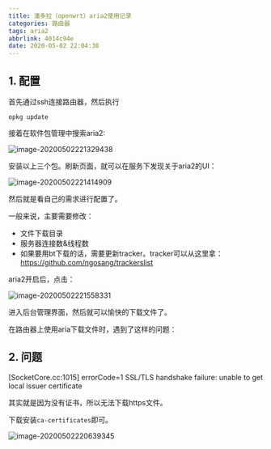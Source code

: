 ```yaml
---
title: 潘多拉（openwrt）aria2使用记录
categories: 路由器
tags: aria2
abbrlink: 4014c94e
date: 2020-05-02 22:04:30
---
```


## 1. 配置

首先通过ssh连接路由器，然后执行

```shell
opkg update
```

接着在软件包管理中搜索aria2:

![image-20200502221329438](https://cdn.jsdelivr.net/gh/ravenxrz/PicBed/img/image-20200502221329438.png)

安装以上三个包。刷新页面，就可以在服务下发现关于aria2的UI：

![image-20200502221414909](https://cdn.jsdelivr.net/gh/ravenxrz/PicBed/img/image-20200502221414909.png)

然后就是看自己的需求进行配置了。

一般来说，主要需要修改：

- 文件下载目录
- 服务器连接数&线程数
- 如果要用bt下载的话，需要更新tracker。tracker可以从这里拿：https://github.com/ngosang/trackerslist

aria2开启后，点击：

![image-20200502221558331](https://cdn.jsdelivr.net/gh/ravenxrz/PicBed/img/image-20200502221558331.png)

进入后台管理界面，然后就可以愉快的下载文件了。



在路由器上使用aria下载文件时，遇到了这样的问题：

## 2. 问题

[SocketCore.cc:1015] errorCode=1 SSL/TLS handshake failure: unable to get local issuer certificate

其实就是因为没有证书，所以无法下载https文件。

下载安装`ca-certificates`即可。

![image-20200502220639345](https://cdn.jsdelivr.net/gh/ravenxrz/PicBed/img/image-20200502220639345.png)